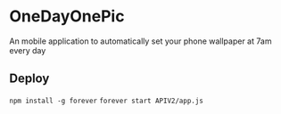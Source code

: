 OneDayOnePic
============

An mobile application to automatically set your phone wallpaper at 7am every day

Deploy
------
`npm install -g forever`
`forever start APIV2/app.js`
